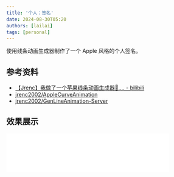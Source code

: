 ```yaml
---
title: '个人：签名'
date: 2024-08-30T05:20
authors: [lailai]
tags: [personal]
---
```


使用线条动画生成器制作了一个 Apple 风格的个人签名。

<!-- truncate -->

## 参考资料

- [【Jrenc】我做了一个苹果线条动画生成器🥰.... - bilibili](https://www.bilibili.com/video/BV1QmpceuEe1)
- [jrenc2002/AppleCurveAnimation](https://github.com/jrenc2002/AppleCurveAnimation)
- [jrenc2002/GenLineAnimation-Server](https://github.com/jrenc2002/GenLineAnimation-Server)

## 效果展示

![](assets/signature.svg)
